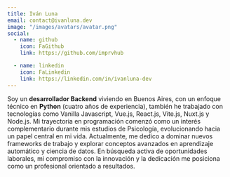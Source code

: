 ```yaml
---
title: Iván Luna
email: contact@ivanluna.dev
image: "/images/avatars/avatar.png"
social:
  - name: github
    icon: FaGithub
    link: https://github.com/imprvhub

  - name: linkedin
    icon: FaLinkedin
    link: https://linkedin.com/in/ivanluna-dev
---
```


Soy un **desarrollador Backend** viviendo en Buenos Aires, con un enfoque técnico en **Python** (cuatro años de experiencia), también he trabajado con tecnologías como Vanilla Javascript, Vue.js, React.js, Vite.js, Nuxt.js y Node.js. Mi trayectoria en programación comenzó como un interés complementario durante mis estudios de Psicología, evolucionando hacia un papel central en mi vida. Actualmente, me dedico a dominar nuevos frameworks de trabajo y explorar conceptos avanzados en aprendizaje automático y ciencia de datos. En búsqueda activa de oportunidades laborales, mi compromiso con la innovación y la dedicación me posiciona como un profesional orientado a resultados. 

